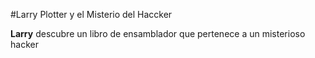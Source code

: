 #Larry Plotter y el Misterio del Haccker

**Larry** descubre un libro de ensamblador que pertenece a un misterioso hacker
